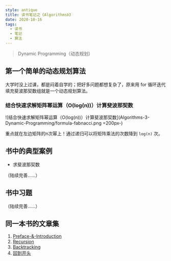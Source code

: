 ```yaml
---
style: antique
title: 读书笔记之《Algorithms》3
date: 2020-10-16
tags:
  - 读书
  - 笔记
  - 算法
---
```


> Dynamic Programming（动态规划）

## 第一个简单的动态规划算法

大学时没上过课，都是闷着自学的；把好多问题都想复杂了，原来用 for 循环迭代填充斐波那契数组就是一个动态规划算法。

### 结合快速求解矩阵幂运算（O(log(n))）计算斐波那契数

![结合快速求解矩阵幂运算（O(log(n))）计算斐波那契数](Algorithms-3-Dynamic-Programming/formula-fabnacci.png =200px-)

重点就在左边矩阵的n次幂上！通过递归可以将矩阵乘法的次数降到 `log(n)` 次。

## 书中的典型案例

- 求斐波那契数

（陆续完善……）

## 书中习题

（陆续完善……）

## 同一本书的文章集

1. [Preface-&-Introduction](post:Algorithms-0-Preface-&-Introduction)
2. [Recursion](post:Algorithms-1-Recursion)
3. [Backtracking](post:Algorithms-2-Backtracking)
4. [回到开头](scroll-to-the-very-top)
